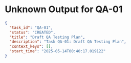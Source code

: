 # Unknown Output for QA-01

```json
{
  "task_id": "QA-01",
  "status": "CREATED",
  "title": "Draft QA Testing Plan",
  "description": "Task QA-01: Draft QA Testing Plan",
  "context_keys": [],
  "start_time": "2025-05-14T00:40:17.019122"
}
```
